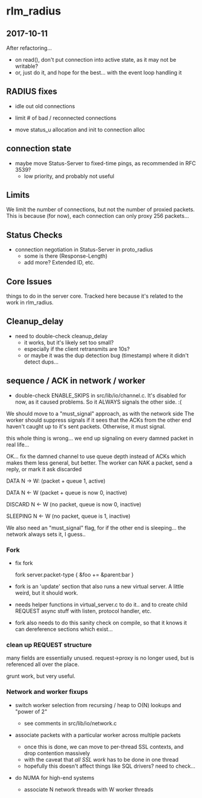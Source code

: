 # rlm_radius

## 2017-10-11

After refactoring...

* on read(), don't put connection into active state, as it may not be writable?
 * or, just do it, and hope for the best... with the event loop handling it


## RADIUS fixes

* idle out old connections

* limit # of bad / reconnected connections

* move status_u allocation and init to connection alloc

## connection state

* maybe move Status-Server to fixed-time pings, as recommended in RFC 3539?
  * low priority, and probably not useful

## Limits

We limit the number of connections, but not the number of proxied
packets.  This is because (for now), each connection can only proxy 256 packets...

## Status Checks
    
* connection negotiation in Status-Server in proto_radius
  * some is there (Response-Length)
  * add more?  Extended ID, etc.

## Core Issues

things to do in the server core.  Tracked here because it's related to
the work in rlm_radius.

## Cleanup_delay

* need to double-check cleanup_delay
  * it works, but it's likely set too small?
  * especially if the client retransmits are 10s?
  * or maybe it was the dup detection bug (timestamp) where it didn't detect dups...

## sequence / ACK in network / worker

* double-check ENABLE_SKIPS in src/lib/io/channel.c.  It's disabled
  for now, as it caused problems.  So it ALWAYS signals the other side. :(

We should move to a "must_signal" approach, as with the network side
The worker should suppress signals if it sees that the ACKs from the
other end haven't caught up to it's sent packets.  Otherwise, it must
signal.

this whole thing is wrong... we end up signaling on every damned packet in real life...

OK... fix the damned channel to use queue depth instead of ACKs
which makes them less general, but better.  The worker can NAK a packet, send a reply, or mark it ask discarded

DATA		N -> W: (packet + queue 1, active)

DATA		N <- W (packet + queue is now 0, inactive)

DISCARD		N <- W (no packet, queue is now 0, inactive)

SLEEPING	N <- W (no packet, queue is 1, inactive)

We also need an "must_signal" flag, for if the other end is
sleeping... the network always sets it, I guess..

### Fork

* fix fork

    fork server.packet-type {
        &foo += &parent:bar
    }

* fork is an 'update' section that also runs a new virtual server.  A
  little weird, but it should work.

* needs helper functions in virtual_server.c to do it.. and to create
  child REQUEST async stuff with listen, protocol handler, etc.

* fork also needs to do this sanity check on compile, so that it knows
  it can dereference sections which exist...

### clean up REQUEST structure

many fields are essentially unused.  request->proxy is no longer used,
but is referenced all over the place.

grunt work, but very useful.

### Network and worker fixups

* switch worker selection from recursing / heap to O(N) lookups and "power of 2"
  * see comments in src/lib/io/network.c

* associate packets with a particular worker across multiple packets
  * once this is done, we can move to per-thread SSL contexts, and drop contention massively
  * with the caveat that *all SSL work* has to be done in one thread
  * hopefully this doesn't affect things like SQL drivers?  need to check...

* do NUMA for high-end systems
  * associate N network threads with W worker threads
